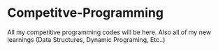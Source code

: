# Competitve-Programming
All my competitive programming codes will be here. Also all  of my new learnings (Data Structures, Dynamic Programing, Etc..)
